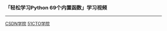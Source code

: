 ### 「轻松学习Python 69个内置函数」学习视频

----------------------------------------

[CSDN学院][1] [51CTO学院][2]

[1]: https://edu.csdn.net/course/detail/31010
[2]: https://edu.51cto.com/sd/0acb1

